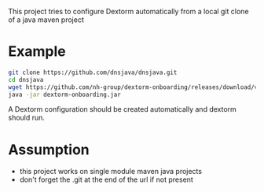This project tries to configure Dextorm automatically from a local git clone of a java maven project

# Example

```bash
git clone https://github.com/dnsjava/dnsjava.git
cd dnsjava
wget https://github.com/nh-group/dextorm-onboarding/releases/download/v1.0.0/dextorm-onboarding.jar  -O dextorm-onboarding.jar
java -jar dextorm-onboarding.jar
```
A Dextorm configuration should be created automatically and dextorm should run.

# Assumption

* this project works on single module maven java projects
* don't forget the .git at the end of the url if not present
